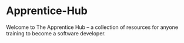 # Apprentice-Hub
Welcome to The Apprentice Hub – a collection of resources for anyone training to become a software developer.
